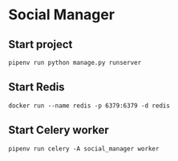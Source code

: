 # Social Manager

## Start project

```
pipenv run python manage.py runserver
```

## Start Redis

```
docker run --name redis -p 6379:6379 -d redis
```

## Start Celery worker

```
pipenv run celery -A social_manager worker
```
